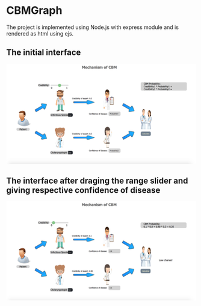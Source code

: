 # CBMGraph
The project is implemented using Node.js with express module and is rendered as html using ejs.

## The initial interface
![alt text](cbm1.png)
## The interface after draging the range slider and giving respective confidence of disease 
![alt text](cbm2.png)
